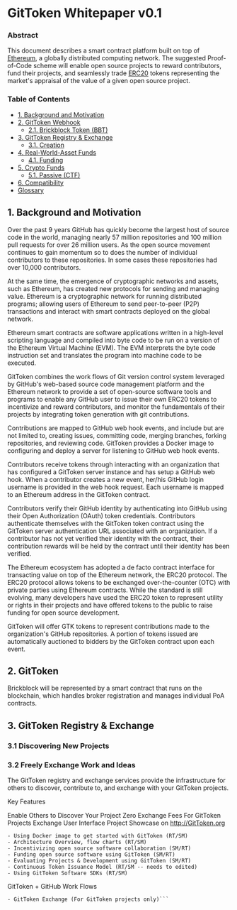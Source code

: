 # GitToken Whitepaper v0.1

### Abstract
This document describes a smart contract platform built on top of [Ethereum](https://ethereum.org/), a globally distributed computing network.
The suggested Proof-of-Code scheme will enable open source projects to reward contributors, fund their projects, and seamlessly trade  [ERC20](https://theethereum.wiki/w/index.php/ERC20_Token_Standard) tokens representing the market's appraisal of the value of a given open source project.

### Table of Contents
* [1. Background and Motivation](#1-background)
* [2. GitToken Webhook](#2-gittoken)
  + [2.1. Brickblock Token (BBT)](#21-brickblock-token-bbt)
* [3. GitToken Registry & Exchange](#3-proof-of-asset)
  + [3.1. Creation](#31-creation)
* [4. Real-World-Asset Funds](#4-real-world-asset-funds)
  + [4.1. Funding](#41-funding)
* [5. Crypto Funds](#5-crypto-funds)
  + [5.1. Passive (CTF)](#51-passive-ctf)
* [6. Compatibility](#6-compatibility)
* [Glossary](#glossary)


## 1. Background and Motivation
Over the past 9 years GitHub has quickly become the largest host of source code in the world, managing nearly 57 million repositories and 100 million pull requests for over 26 million users. As the open source movement continues to gain momentum so to does the number of individual contributors to these repositories. In some cases these repositories had over 10,000 contributors.

At the same time, the emergence of cryptographic networks and assets, such as Ethereum, has created new protocols for sending and managing value. Ethereum is a cryptographic network for running distributed programs; allowing users of Ethereum to send peer-to-peer (P2P) transactions and interact with smart contracts deployed on the global network.

Ethereum smart contracts are software applications written in a high-level scripting language and compiled into byte code to be run on a version of the Ethereum Virtual Machine (EVM). The EVM interprets the byte code instruction set and translates the program into machine code to be executed.

GitToken combines the work flows of Git version control system leveraged by GitHub's web-based source code management platform and the Ethereum network to provide a set of open-source software tools and programs to enable any GitHub user to issue their own ERC20 tokens to incentivize and reward contributors, and monitor the fundamentals of their projects by integrating token generation with git contributions.

Contributions are mapped to GitHub web hook events, and include but are not limited to, creating issues, committing code, merging branches, forking repositories, and reviewing code. GitToken provides a Docker image to configuring and deploy a server for listening to GitHub web hook events.

Contributors receive tokens through interacting with an organization that has configured a GitToken server instance and has setup a GitHub web hook. When a contributor creates a new event, her/his GitHub login username is provided in the web hook request. Each username is mapped to an Ethereum address in the GitToken contract.

Contributors verify their GitHub identity by authenticating into GitHub using their Open Authorization (OAuth) token credentials. Contributors authenticate themselves with the GitToken token contract using the GitToken server authentication URL associated with an organization. If a contributor has not yet verified their identity with the contract, their contribution rewards will be held by the contract until their identity has been verified.

The Ethereum ecosystem has adopted a de facto contract interface for transacting value on top of the Ethereum network, the ERC20 protocol. The ERC20 protocol allows tokens to be exchanged over-the-counter (OTC) with private parties using Ethereum contracts. While the standard is still evolving, many developers have used the ERC20 token to represent utility or rights in their projects and have offered tokens to the public to raise funding for open source development. 

GitToken will offer GTK tokens to represent contributions made to the organization's GitHub repositories. A portion of tokens issued are automatically auctioned to bidders by the GitToken contract upon each event.

## 2. GitToken
Brickblock will be represented by a smart contract that runs on the
blockchain, which handles broker registration and manages individual PoA
contracts.

###

## 3. GitToken Registry & Exchange

### 3.1 Discovering New Projects

### 3.2 Freely Exchange Work and Ideas
The GitToken registry and exchange services provide the infrastructure for others to discover, contribute to, and exchange with your GitToken projects.

Key Features

Enable Others to Discover Your Project
Zero Exchange Fees For GitToken Projects
Exchange User Interface
Project Showcase on http://GitToken.org

```- Setting Up a GitHub Web Hook for GitToken (RT/SM)
- Using Docker image to get started with GitToken (RT/SM)
- Architecture Overview, flow charts (RT/SM)
- Incentivizing open source software collaboration (SM/RT)
- Funding open source software using GitToken (SM/RT)
- Evaluating Projects & Development using GitToken (SM/RT)
- Continuous Token Issuance Model (RT/SM -- needs to edited)
- Using GitToken Software SDKs (RT/SM)
```
GitToken + GitHub Work Flows

```- Token Auctions Model
- GitToken Exchange (For GitToken projects only)```
